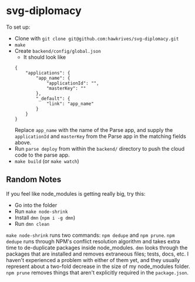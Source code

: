 # svg-diplomacy

To set up:

- Clone with `git clone git@github.com:hawkrives/svg-diplomacy.git`
- `make`
- Create `backend/config/global.json`
	- It should look like
	```
	{
		"applications": {
			"app_name": {
				"applicationId": "",
				"masterKey": ""
			},
			"_default": {
				"link": "app_name"
			}
		}
	}
	```
	Replace `app_name` with the name of the Parse app, and supply the `applicationId` and `masterKey` from the Parse app in the matching fields above.
- Run `parse deploy` from within the `backend/` directory to push the cloud code to the parse app.
- `make build` (or `make watch`)

## Random Notes
If you feel like node_modules is getting really big, try this:

- Go into the folder
- Run `make node-shrink`
- Install `dmn` (`npm i -g dmn`)
- Run `dmn clean`

`make node-shrink` runs two commands: `npm dedupe` and `npm prune`. `npm dedupe` runs through NPM's conflict resolution algorithm and takes extra time to de-duplicate packages inside node_modules. `dmn` looks through the packages that are installed and removes extraneous files; tests, docs, etc. I haven't experienced a problem with either of them yet, and they usually represent about a two-fold decrease in the size of my node_modules folder. `npm prune` removes things that aren't explicitly required in the `package.json`.

